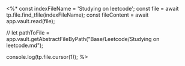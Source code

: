 <%*
const indexFileName = 'Studying on leetcode';
const file = await tp.file.find_tfile(indexFileName);
const fileContent = await app.vault.read(file);

// let pathToFile = app.vault.getAbstractFileByPath("Base/Leetcode/Studying on leetcode.md");

console.log(tp.file.cursor(1));
%>


